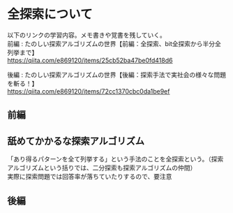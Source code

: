 # 全探索について  
以下のリンクの学習内容。メモ書きや覚書を残していく。  
前編 : たのしい探索アルゴリズムの世界【前編：全探索、bit全探索から半分全列挙まで】  
https://qiita.com/e869120/items/25cb52ba47be0fd418d6  

後編 : たのしい探索アルゴリズムの世界【後編：探索手法で実社会の様々な問題を斬る！】  
https://qiita.com/e869120/items/72cc1370cbc0da1be9ef  

## 前編  
## 舐めてかかるな探索アルゴリズム  
 「あり得るパターンを全て列挙する」という手法のことを全探索という。（探索アルゴリズムという括りでは、二分探索も探索アルゴリズムの仲間）  
 実際に探索問題では回答率が落ちていたりするので、要注意  
 
## 後編  
